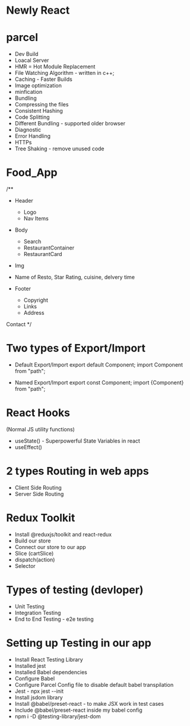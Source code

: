 # Newly React


# parcel
- Dev Build
- Loacal Server
- HMR = Hot Module Replacement
- File Watching Algorithm - written in c++;
- Caching - Faster Builds
- Image optimization
- minfication
- Bundling
- Compressing the files
- Consistent Hashing
- Code Splitting
- Different Bundling - supported older browser
- Diagnostic
- Error Handling
- HTTPs
- Tree Shaking - remove unused code

# Food_App
/**
- Header
  - Logo
  - Nav Items
- Body
  - Search
  - RestaurantContainer
  - RestaurantCard
 - Img
 - Name of Resto, Star Rating, cuisine, delvery time

- Footer
  - Copyright
  - Links
  - Address

Contact 
*/

# Two types of Export/Import

- Default Export/Import
export default Component; import Component from "path";

- Named Export/Import
export const Component; import {Component} from "path";

# React Hooks
(Normal JS utility functions)

- useState() - Superpowerful State Variables in react
- useEffect()

# 2 types Routing in web apps
- Client Side Routing
- Server Side Routing

# Redux Toolkit
- Install @reduxjs/toolkit and react-redux
- Build our store
- Connect our store to our app
- Slice (cartSlice)
- dispatch(action)
- Selector

# Types of testing (devloper)
- Unit Testing
- Integration Testing
- End to End Testing - e2e testing

# Setting up Testing in our app
- Install React Testing Library
- Installed jest
- Installed Babel dependencies
- Configure Babel
- Configure Parcel Config file to disable default babel transpilation
- Jest - npx jest --init
- Install jsdom library
- Install @babel/preset-react - to make JSX work in test cases
- Include @babel/preset-react inside my babel config
- npm i -D @testing-library/jest-dom